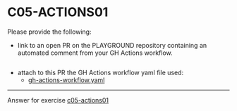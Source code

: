 # C05-ACTIONS01

Please provide the following:

- link to an open PR on the PLAYGROUND repository containing an automated comment from your GH Actions workflow.

```
```

- attach to this PR the GH Actions workflow yaml file used:
  - [gh-actions-workflow.yaml](gh-actions-workflow.yaml)

***
Answer for exercise [c05-actions01](https://github.com/devopsacademyau/academy/blob/f118599695e0db44aee0616e9612bb850606fb39/classes/05class/exercises/c05-actions01/README.md)
